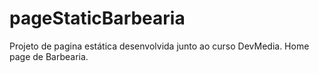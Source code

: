 # pageStaticBarbearia
Projeto de pagina estática desenvolvida junto ao curso DevMedia. Home page de Barbearia.
